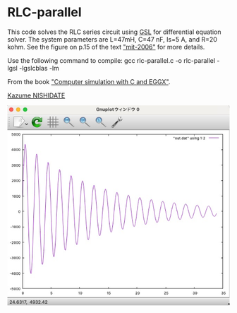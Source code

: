 # RLC-parallel

This code solves the RLC series circuit using [GSL](https://www.gnu.org/software/gsl/) for differential equation solver. The system parameters are L=47mH, C=47 nF, Is=5 A, and R=20 kohm.  See the figure on p.15 of the text ["mit-2006"](https://ocw.mit.edu/courses/6-071j-introduction-to-electronics-signals-and-measurement-spring-2006/a929d33896839a7bf1ca2631cd87e711_16_transint_rlc2.pdf) for more details.

Use the following command to compile:
  gcc rlc-parallel.c -o rlc-parallel -lgsl -lgslcblas -lm

From the book ["Computer simulation with C and EGGX"](http://web.cc.iwate-u.ac.jp/~nisidate/main.pdf).

[Kazume NISHIDATE](https://sites.google.com/site/nisidatelab/file-cabinet/the-team?authuser=0)

![ ](images/rlc-para.jpg)